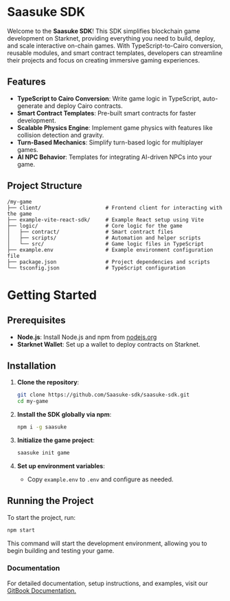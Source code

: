 # Saasuke SDK

Welcome to the **Saasuke SDK**! This SDK simplifies blockchain game development on Starknet, providing everything you need to build, deploy, and scale interactive on-chain games. With TypeScript-to-Cairo conversion, reusable modules, and smart contract templates, developers can streamline their projects and focus on creating immersive gaming experiences.

## Features
- **TypeScript to Cairo Conversion**: Write game logic in TypeScript, auto-generate and deploy Cairo contracts.
- **Smart Contract Templates**: Pre-built smart contracts for faster development.
- **Scalable Physics Engine**: Implement game physics with features like collision detection and gravity.
- **Turn-Based Mechanics**: Simplify turn-based logic for multiplayer games.
- **AI NPC Behavior**: Templates for integrating AI-driven NPCs into your game.

## Project Structure

```plaintext
/my-game
├── client/                     # Frontend client for interacting with the game
├── example-vite-react-sdk/     # Example React setup using Vite
├── logic/                      # Core logic for the game
│   ├── contract/               # Smart contract files
│   ├── scripts/                # Automation and helper scripts
│   └── src/                    # Game logic files in TypeScript
├── example.env                 # Example environment configuration file
├── package.json                # Project dependencies and scripts
└── tsconfig.json               # TypeScript configuration
```
# Getting Started

## Prerequisites
- **Node.js**: Install Node.js and npm from [nodejs.org](https://nodejs.org/)
- **Starknet Wallet**: Set up a wallet to deploy contracts on Starknet.

## Installation

1. **Clone the repository**:
    ```bash
    git clone https://github.com/Saasuke-sdk/saasuke-sdk.git
    cd my-game
    ```

2. **Install the SDK globally via npm**:
    ```bash
    npm i -g saasuke
    ```

3. **Initialize the game project**:
    ```bash
    saasuke init game
    ```

4. **Set up environment variables**:
    - Copy `example.env` to `.env` and configure as needed.

## Running the Project
To start the project, run:
```bash
npm start
```
This command will start the development environment, allowing you to begin building and testing your game.

### Documentation
For detailed documentation, setup instructions, and examples, visit our [GitBook Documentation.](https://prashants-organization-7.gitbook.io/rise-of-realms)


